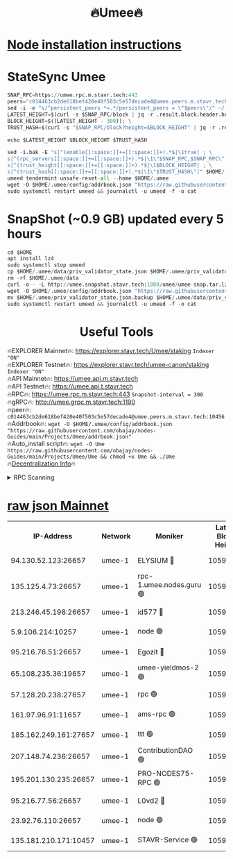 <h1 align="center"> 🔥Umee🔥</h1>


[Node installation instructions](https://github.com/obajay/nodes-Guides/tree/main/Projects/Umee)
=
# StateSync Umee
```python
SNAP_RPC=https://umee.rpc.m.stavr.tech:443
peers="c014463cb2de618bef420e40f503c5e57decade4@umee.peers.m.stavr.tech:10456"
sed -i -e "s/^persistent_peers *=.*/persistent_peers = \"$peers\"/" ~/.umee/config/config.toml
LATEST_HEIGHT=$(curl -s $SNAP_RPC/block | jq -r .result.block.header.height); \
BLOCK_HEIGHT=$((LATEST_HEIGHT - 300)); \
TRUST_HASH=$(curl -s "$SNAP_RPC/block?height=$BLOCK_HEIGHT" | jq -r .result.block_id.hash)

echo $LATEST_HEIGHT $BLOCK_HEIGHT $TRUST_HASH

sed -i.bak -E "s|^(enable[[:space:]]+=[[:space:]]+).*$|\1true| ; \
s|^(rpc_servers[[:space:]]+=[[:space:]]+).*$|\1\"$SNAP_RPC,$SNAP_RPC\"| ; \
s|^(trust_height[[:space:]]+=[[:space:]]+).*$|\1$BLOCK_HEIGHT| ; \
s|^(trust_hash[[:space:]]+=[[:space:]]+).*$|\1\"$TRUST_HASH\"|" $HOME/.umee/config/config.toml
umeed tendermint unsafe-reset-all --home $HOME/.umee
wget -O $HOME/.umee/config/addrbook.json "https://raw.githubusercontent.com/obajay/nodes-Guides/main/Projects/Umee/addrbook.json"
sudo systemctl restart umeed && journalctl -u umeed -f -o cat
```
# SnapShot (~0.9 GB) updated every 5 hours
```python
cd $HOME
apt install lz4
sudo systemctl stop umeed
cp $HOME/.umee/data/priv_validator_state.json $HOME/.umee/priv_validator_state.json.backup
rm -rf $HOME/.umee/data
curl -o - -L http://umee.snapshot.stavr.tech:1000/umee/umee-snap.tar.lz4 | lz4 -c -d - | tar -x -C $HOME/.umee --strip-components 2
wget -O $HOME/.umee/config/addrbook.json "https://raw.githubusercontent.com/obajay/nodes-Guides/main/Projects/Umee/addrbook.json"
mv $HOME/.umee/priv_validator_state.json.backup $HOME/.umee/data/priv_validator_state.json
sudo systemctl restart umeed && journalctl -u umeed -f -o cat
```
 <h1 align="center"> Useful Tools</h1>

🔥EXPLORER Mainnet🔥:      https://explorer.stavr.tech/Umee/staking             `Indexer "ON"` \
🔥EXPLORER Testnet🔥:        https://explorer.stavr.tech/umee-canon/staking      `Indexer "ON"` \
🔥API Mainnet🔥:                   https://umee.api.m.stavr.tech \
🔥API Testnet🔥:                     https://umee.api.t.stavr.tech \
🔥RPC🔥:                           https://umee.rpc.m.stavr.tech:443                     `Snapshot-interval = 300` \
🔥gRPC🔥:                              http://umee.grpc.m.stavr.tech:1190 \
🔥peer🔥:                     `c014463cb2de618bef420e40f503c5e57decade4@umee.peers.m.stavr.tech:10456` \
🔥Addrbook🔥:    ```wget -O $HOME/.umee/config/addrbook.json "https://raw.githubusercontent.com/obajay/nodes-Guides/main/Projects/Umee/addrbook.json"``` \
🔥Auto_install script🔥: ```wget -O Ume https://raw.githubusercontent.com/obajay/nodes-Guides/main/Projects/Umee/Ume && chmod +x Ume && ./Ume``` \
🔥[Decentralization Info](https://github.com/obajay/StateSync-snapshots/tree/main/Projects/Umee/Decentralization)🔥

<details>
<summary>RPC Scanning</summary>

<h2 align="center"> We scan nodes in real time every 4 hours. And we provide the final result of RPC endpoints.
We cannot influence the operation of these nodes in any way. </h2>


```python
If Voting Power is higher than 0 --> then the Node is a validator of the network and may be subject to attack and be a potential threat to the chain.
```
```python
We marked such validators with a red symbol
```

</details>

[raw json Mainnet](https://rpc-check.umeem.stavr.tech/umeem/rpc-umeem-result.json)
=



<table><tr><th>IP-Address</th><th>Network</th><th>Moniker</th><th>Latest Block Height</th><th>Earliest Block Height</th><th>Catching Up</th><th>Tx Index</th><th>Voting Power</th><th>Scan Time</th></tr><tr><td>94.130.52.123:26657</td><td>umee-1</td><td>ELYSIUM 🔴</td><td>10590279</td><td>3216011</td><td>False</td><td>on</td><td>23125315</td><td>2024-02-14T13:26:02.014433134UTC</td></tr><tr><td>135.125.4.73:26657</td><td>umee-1</td><td>rpc-1.umee.nodes.guru 🟢</td><td>10590279</td><td>5167386</td><td>False</td><td>on</td><td>0</td><td>2024-02-14T13:26:02.286222758UTC</td></tr><tr><td>213.246.45.198:26657</td><td>umee-1</td><td>id577 🔴</td><td>10590266</td><td>7100001</td><td>False</td><td>on</td><td>35114891</td><td>2024-02-14T13:24:49.516470697UTC</td></tr><tr><td>5.9.106.214:10257</td><td>umee-1</td><td>node 🟢</td><td>10590275</td><td>7942001</td><td>False</td><td>on</td><td>0</td><td>2024-02-14T13:25:38.526154395UTC</td></tr><tr><td>95.216.76.51:26657</td><td>umee-1</td><td>Egozit 🔴</td><td>10590279</td><td>8262001</td><td>False</td><td>off</td><td>38497631</td><td>2024-02-14T13:26:01.691655430UTC</td></tr><tr><td>65.108.235.36:19657</td><td>umee-1</td><td>umee-yieldmos-2 🟢</td><td>10590260</td><td>9575548</td><td>False</td><td>on</td><td>0</td><td>2024-02-14T13:24:14.297059461UTC</td></tr><tr><td>57.128.20.238:27657</td><td>umee-1</td><td>rpc 🟢</td><td>10590276</td><td>10337379</td><td>False</td><td>on</td><td>0</td><td>2024-02-14T13:25:46.956831840UTC</td></tr><tr><td>161.97.96.91:11657</td><td>umee-1</td><td>ams-rpc 🟢</td><td>10590282</td><td>10352001</td><td>False</td><td>on</td><td>0</td><td>2024-02-14T13:26:20.735610151UTC</td></tr><tr><td>185.162.249.161:27657</td><td>umee-1</td><td>ttt 🟢</td><td>10590273</td><td>10381617</td><td>False</td><td>on</td><td>0</td><td>2024-02-14T13:25:28.902984605UTC</td></tr><tr><td>207.148.74.236:26657</td><td>umee-1</td><td>ContributionDAO 🟢</td><td>10590280</td><td>10484838</td><td>False</td><td>off</td><td>0</td><td>2024-02-14T13:26:09.417233708UTC</td></tr><tr><td>195.201.130.235:26657</td><td>umee-1</td><td>PRO-NODES75-RPC 🟢</td><td>10590274</td><td>10490274</td><td>False</td><td>on</td><td>0</td><td>2024-02-14T13:25:35.340764077UTC</td></tr><tr><td>95.216.77.56:26657</td><td>umee-1</td><td>L0vd2 🔴</td><td>10590282</td><td>10490282</td><td>False</td><td>off</td><td>38404586</td><td>2024-02-14T13:26:20.427806472UTC</td></tr><tr><td>23.92.76.110:26657</td><td>umee-1</td><td>node 🟢</td><td>10590286</td><td>10526001</td><td>False</td><td>on</td><td>0</td><td>2024-02-14T13:26:46.121632862UTC</td></tr><tr><td>135.181.210.171:10457</td><td>umee-1</td><td>STAVR-Service 🟢</td><td>10590280</td><td>10589001</td><td>False</td><td>on</td><td>0</td><td>2024-02-14T13:26:09.757247850UTC</td></tr></table>

